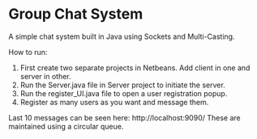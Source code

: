 # Group Chat System
A simple chat system built in Java using Sockets and Multi-Casting.

How to run:
1. First create two separate projects in Netbeans. Add client in one and server in other.
2. Run the Server.java file in Server project to initiate the server.
3. Run the register_UI.java file to open a user registration popup.
4. Register as many users as you want and message them.


Last 10 messages can be seen here: http://localhost:9090/
These are maintained using a circular queue.
